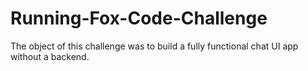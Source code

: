 # Running-Fox-Code-Challenge

The object of this challenge was to build a fully functional chat UI app without a backend.



